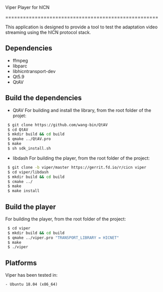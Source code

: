 Viper Player for hICN

====================================================

This application is designed to provide a tool to test the adaptation video streaming using the hICN protocol stack.

Dependencies
------------

- ffmpeg
- libparc
- libhicntransport-dev
- Qt5.9
- QtAV

Build the dependencies
-----------------

- QtAV
For building and install the library, from the root folder of the projet:

```bash
 $ git clone https://github.com/wang-bin/QtAV
 $ cd QtAV
 $ mkdir build && cd build 
 $ qmake ../QtAV.pro
 $ make
 $ sh sdk_install.sh
``` 

- libdash
For building the player, from the root folder of the project:

```bash
 $ git clone -b viper/master https://gerrit.fd.io/r/cicn viper
 $ cd viper/libdash
 $ mkdir build && cd build 
 $ cmake ../
 $ make
 $ make install
``` 


Build the player
-----------------

For building the player, from the root folder of the project:
 
```bash
 $ cd viper
 $ mkdir build && cd build 
 $ qmake ../viper.pro "TRANSPORT_LIBRARY = HICNET"
 $ make
 $ ./viper
```


Platforms
---------

Viper has been tested in:

    - Ubuntu 18.04 (x86_64)

